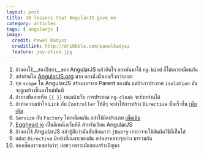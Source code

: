 ```yaml
---
layout: post
title: 10 lessons that AngularJS give me
category: articles
tags: [ angularjs ]
image:
  credit: Pawel Kadysz
  creditlink: http://dribbble.com/pawelkadysz
  feature: joy-stick.jpg
---
```


1. ถ้าลองใช้__สองปีกกา__ของ AngularJS แล้วติดใจ ลองหันมาใช้ `ng-bind` ก็ไม่เลวเหมือนกัน
2. อย่าอ่านใน [AngularJS.org][2] มาก ลองนั่งมั่วเองเร็วกว่าเยอะ
3. ทุก `scope` ใน AngularJS สร้างมากจาก Parent ของมัน แต่ถ้าเราประกาศ `isolation` มันจะถูกสร้างขึ้นมาใหม่ทันที
4. ถ้าบางทีแอบเห็น `{{ }}` บนหน้าเว็บ การประกาศ `ng-cloak` จะช่วยท่านได้
5. ถ้าทำความเข้าใจ `Link` กับ `Controller` ให้ดีๆ จะทำให้การสร้าง `Directive` นั้นเร็วขึ้น [เพิ่มเติม](https://gist.github.com/Mithrandir0x/3639232)
6. `Service` กับ `Factory` ไม่เหมือนกัน อย่าใช้ผิดประเภท [เพิ่มเติม](https://gist.github.com/Mithrandir0x/3639232)
7. [Egghead.io][1] เป็นอีกหนึ่งเว็บทีดี สำหรับเรียน AngularJS
8. ถ้าลองใช้ AngularJS แล้วรู้สึกว่ามันซับซ้อนกว่า `jQuery` เราอาจจะใช้มันผิดวิธีก็เป็นได้
9. แต่ละ `Directive` มีหน้าที่เฉพาะของมัน อย่าเอาหลายๆอย่าง มารวมกัน
10. ลองเช็คบราวเซอร์เก่าๆ บ่อยๆ เพราะมันชอบสร้างปัญหา


[1]: http://www.egghead.io "Egghead.io"
[2]: http://www.angularjs.org "AngularJS.org"





